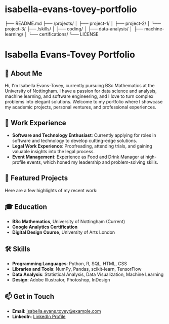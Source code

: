 # isabella-evans-tovey-portfolio
├── README.md
├── /projects/
│   ├── project-1/
│   ├── project-2/
│   └── project-3/
├── /skills/
│   ├── coding/
│   ├── data-analysis/
│   ├── machine-learning/
│   └── certifications/
└── LICENSE
# Isabella Evans-Tovey Portfolio

## 👋 About Me
Hi, I'm Isabella Evans-Tovey, currently pursuing BSc Mathematics at the University of Nottingham. I have a passion for data science and analysis, machine learning, and software engineering, and I love to turn complex problems into elegant solutions. Welcome to my portfolio where I showcase my academic projects, personal ventures, and professional experiences.

## 💼 Work Experience
- **Software and Technology Enthusiast**: Currently applying for roles in software and technology to develop cutting-edge solutions.
- **Legal Work Experience**: Proofreading, attending trials, and gaining valuable insights into the legal process.
- **Event Management**: Experience as Food and Drink Manager at high-profile events, which honed my leadership and problem-solving skills.

## 🚀 Featured Projects
Here are a few highlights of my recent work:


## 🎓 Education
- **BSc Mathematics**, University of Nottingham (Current)
- **Google Analytics Certification**
- **Digital Design Course**, University of Arts London

## 🛠️ Skills
- **Programming Languages**: Python, R, SQL, HTML, CSS
- **Libraries and Tools**: NumPy, Pandas, scikit-learn, TensorFlow
- **Data Analysis**: Statistical Analysis, Data Visualization, Machine Learning
- **Design**: Adobe Illustrator, Photoshop, InDesign

## 📫 Get in Touch
- **Email**: isabella.evans.tovey@example.com
- **LinkedIn**: [LinkedIn Profile](https://www.linkedin.com/in/isabellaevanstovey/)
